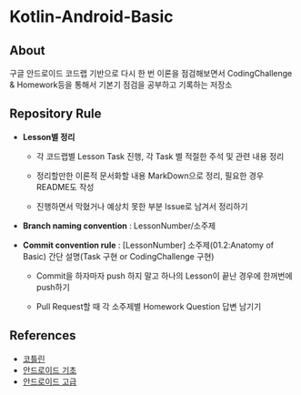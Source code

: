 # Kotlin-Android-Basic

## About
구글 안드로이드 코드랩 기반으로 다시 한 번 이론을 점검해보면서 CodingChallenge & Homework등을 통해서 기본기 점검을 공부하고 기록하는 저장소

## Repository Rule
- **Lesson별 정리**
   - 각 코드랩별 Lesson Task 진행, 각 Task 별 적절한 주석 및 관련 내용 정리

   - 정리할만한 이론적 문서화할 내용 MarkDown으로 정리, 필요한 경우 README도 작성

   - 진행하면서 막혔거나 예상치 못한 부분 Issue로 남겨서 정리하기
- **Branch naming convention** : LessonNumber/소주제
- **Commit convention rule** : [LessonNumber] 소주제(01.2:Anatomy of Basic) 간단 설명(Task 구현 or CodingChallenge 구현)

   - Commit을 하자마자 push 하지 말고 하나의 Lesson이 끝난 경우에 한꺼번에 push하기
   
   - Pull Request할 때 각 소주제별 Homework Question 답변 남기기

## References
- [코틀린](https://developer.android.com/courses/kotlin-bootcamp/overview?hl=ko)
- [안드로이드 기초](https://developer.android.com/courses/kotlin-android-fundamentals/overview?hl=ko)
- [안드로이드 고급](https://developer.android.com/courses/kotlin-android-advanced/overview?hl=ko)
